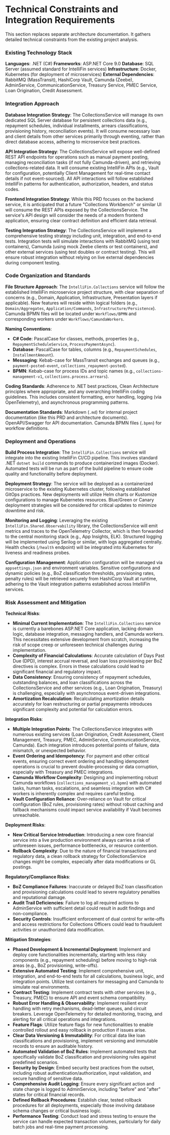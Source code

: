 # Technical Constraints and Integration Requirements

This section replaces separate architecture documentation. It gathers detailed technical constraints from the existing project analysis.

### Existing Technology Stack

**Languages**: .NET (C#)
**Frameworks**: ASP.NET Core 9.0
**Database**: SQL Server (assumed standard for IntelliFin services)
**Infrastructure**: Docker, Kubernetes (for deployment of microservices)
**External Dependencies**: RabbitMQ (MassTransit), HashiCorp Vault, Camunda (Zeebe), AdminService, CommunicationService, Treasury Service, PMEC Service, Loan Origination, Credit Assessment.

### Integration Approach

**Database Integration Strategy**: The CollectionsService will manage its own dedicated SQL Server database for persistent collections data (e.g., repayment schedules, individual installments, arrears classifications, provisioning history, reconciliation events). It will consume necessary loan and client details from other services primarily through eventing, rather than direct database access, adhering to microservice best practices.

**API Integration Strategy**: The CollectionsService will expose well-defined REST API endpoints for operations such as manual payment posting, managing reconciliation tasks (if not fully Camunda-driven), and retrieving collections-related data. It will consume existing IntelliFin APIs (e.g., Vault for configuration, potentially Client Management for real-time contact details if not event-sourced). All API interactions will follow established IntelliFin patterns for authentication, authorization, headers, and status codes.

**Frontend Integration Strategy**: While this PRD focuses on the backend service, it is anticipated that a future "Collections Workbench" or similar UI will consume the REST APIs exposed by the CollectionsService. The service's API design will consider the needs of a modern frontend application, ensuring clear contract definition and efficient data retrieval.

**Testing Integration Strategy**: The CollectionsService will implement a comprehensive testing strategy including unit, integration, and end-to-end tests. Integration tests will simulate interactions with RabbitMQ (using test containers), Camunda (using mock Zeebe clients or test containers), and other external services (using test doubles or contract testing). This will ensure robust integration without relying on live external dependencies during component testing.

### Code Organization and Standards

**File Structure Approach**: The `IntelliFin.Collections` service will follow the established IntelliFin microservice project structure, with clear separation of concerns (e.g., Domain, Application, Infrastructure, Presentation layers if applicable). New features will reside within logical folders (e.g., `Domain/Aggregates`, `Application/Commands`, `Infrastructure/Persistence`). Camunda BPMN files will be located under `Workflows/BPMN` and corresponding workers under `Workflows/CamundaWorkers`.

**Naming Conventions**:
-   **C# Code**: PascalCase for classes, methods, properties (e.g., `RepaymentScheduleService`, `ProcessPaymentAsync`).
-   **Database**: PascalCase for tables, columns (e.g., `RepaymentSchedules`, `InstallmentAmount`).
-   **Messaging**: Kebab-case for MassTransit exchanges and queues (e.g., `payment-posted-event`, `collections_repayment-posted`).
-   **BPMN**: Kebab-case for process IDs and topic names (e.g., `collections-management-v1`, `collections.process.arrears`).

**Coding Standards**: Adherence to .NET best practices, Clean Architecture principles where appropriate, and any overarching IntelliFin coding guidelines. This includes consistent formatting, error handling, logging (via OpenTelemetry), and asynchronous programming patterns.

**Documentation Standards**: Markdown (`.md`) for internal project documentation (like this PRD and architecture documents). OpenAPI/Swagger for API documentation. Camunda BPMN files (`.bpmn`) for workflow definitions.

### Deployment and Operations

**Build Process Integration**: The `IntelliFin.Collections` service will integrate into the existing IntelliFin CI/CD pipeline. This involves standard .NET `dotnet build` commands to produce containerized images (Docker). Automated tests will be run as part of the build pipeline to ensure code quality and functionality before deployment.

**Deployment Strategy**: The service will be deployed as a containerized microservice to the existing Kubernetes cluster, following established GitOps practices. New deployments will utilize Helm charts or Kustomize configurations to manage Kubernetes resources. Blue/Green or Canary deployment strategies will be considered for critical updates to minimize downtime and risk.

**Monitoring and Logging**: Leveraging the existing `IntelliFin.Shared.Observability` library, the CollectionsService will emit metrics and traces to the OpenTelemetry Collector, which is then forwarded to the central monitoring stack (e.g., App Insights, ELK). Structured logging will be implemented using Serilog or similar, with logs aggregated centrally. Health checks (`/health` endpoint) will be integrated into Kubernetes for liveness and readiness probes.

**Configuration Management**: Application configuration will be managed via `appsettings.json` and environment variables. Sensitive configurations and dynamic policies (e.g., BoZ classification thresholds, provisioning rates, penalty rules) will be retrieved securely from HashiCorp Vault at runtime, adhering to the Vault integration patterns established across IntelliFin services.

### Risk Assessment and Mitigation

**Technical Risks**:
-   **Minimal Current Implementation**: The `IntelliFin.Collections` service is currently a barebones ASP.NET Core application, lacking domain logic, database integration, messaging handlers, and Camunda workers. This necessitates extensive development from scratch, increasing the risk of scope creep or unforeseen technical challenges during implementation.
-   **Complexity of Financial Calculations**: Accurate calculation of Days Past Due (DPD), interest accrual reversal, and loan loss provisioning per BoZ directives is complex. Errors in these calculations could lead to significant financial and regulatory impact.
-   **Data Consistency**: Ensuring consistency of repayment schedules, outstanding balances, and loan classifications across the CollectionsService and other services (e.g., Loan Origination, Treasury) is challenging, especially with asynchronous event-driven integrations.
-   **Amortization Recalculation**: Recalculating amortization details accurately for loan restructuring or partial prepayments introduces significant complexity and potential for calculation errors.

**Integration Risks**:
-   **Multiple Integration Points**: The CollectionsService integrates with numerous existing services (Loan Origination, Credit Assessment, Client Management, Treasury, PMEC, AdminService, CommunicationService, Camunda). Each integration introduces potential points of failure, data mismatch, or unexpected behavior.
-   **Event Ordering and Idempotency**: For payment and other critical events, ensuring correct event ordering and handling idempotent operations is crucial to prevent double-processing or data corruption, especially with Treasury and PMEC integrations.
-   **Camunda Workflow Complexity**: Designing and implementing robust Camunda workflows (`collections_management_v1.bpmn`) with automated tasks, human tasks, escalations, and seamless integration with C# workers is inherently complex and requires careful testing.
-   **Vault Configuration Reliance**: Over-reliance on Vault for critical configuration (BoZ rules, provisioning rates) without robust caching and fallback mechanisms could impact service availability if Vault becomes unreachable.

**Deployment Risks**:
-   **New Critical Service Introduction**: Introducing a new core financial service into a live production environment always carries a risk of unforeseen issues, performance bottlenecks, or resource contention.
-   **Rollback Complexity**: Due to the nature of financial transactions and regulatory data, a clean rollback strategy for CollectionsService changes might be complex, especially after data modifications or GL postings.

**Regulatory/Compliance Risks**:
-   **BoZ Compliance Failures**: Inaccurate or delayed BoZ loan classification and provisioning calculations could lead to severe regulatory penalties and reputational damage.
-   **Audit Trail Deficiencies**: Failure to log all required actions to AdminService with sufficient detail could result in audit findings and non-compliance.
-   **Security Controls**: Insufficient enforcement of dual control for write-offs and access restrictions for Collections Officers could lead to fraudulent activities or unauthorized data modification.

**Mitigation Strategies**:
-   **Phased Development & Incremental Deployment**: Implement and deploy core functionalities incrementally, starting with less risky components (e.g., repayment scheduling) before moving to high-risk areas (e.g., BoZ provisioning, write-offs).
-   **Extensive Automated Testing**: Implement comprehensive unit, integration, and end-to-end tests for all calculations, business logic, and integration points. Utilize test containers for messaging and Camunda to simulate real environments.
-   **Contract Testing**: Implement contract tests with other services (e.g., Treasury, PMEC) to ensure API and event schema compatibility.
-   **Robust Error Handling & Observability**: Implement resilient error handling with retry mechanisms, dead-letter queues, and circuit breakers. Leverage OpenTelemetry for detailed monitoring, tracing, and alerting for all critical operations and integrations.
-   **Feature Flags**: Utilize feature flags for new functionalities to enable controlled rollout and easy rollback in production if issues arise.
-   **Clear Data Versioning & Immutability**: For critical data like loan classifications and provisioning, implement versioning and immutable records to ensure an auditable history.
-   **Automated Validation of BoZ Rules**: Implement automated tests that specifically validate BoZ classification and provisioning rules against predefined scenarios.
-   **Security by Design**: Embed security best practices from the outset, including robust authentication/authorization, input validation, and secure handling of sensitive data.
-   **Comprehensive Audit Logging**: Ensure every significant action and state change is logged to AdminService, including "before" and "after" states for critical financial records.
-   **Defined Rollback Procedures**: Establish clear, tested rollback procedures for all deployments, especially those involving database schema changes or critical business logic.
-   **Performance Testing**: Conduct load and stress testing to ensure the service can handle expected transaction volumes, particularly for daily batch jobs and real-time payment processing.
